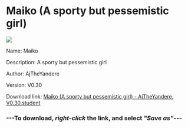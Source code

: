 # Maiko (A sporty but pessemistic girl)

<img src = "https://raw.githubusercontent.com/Arbiter1223/Daigaku-Gurashi-Custom-Students/master/Students/Files/Maiko%20(A%20sporty%20but%20pessemistic%20girl).png">

Name: Maiko

Description: A sporty but pessemistic girl

Author: AjTheYandere

Version: V0.30

Download link: <a href="https://raw.githubusercontent.com/Arbiter1223/Daigaku-Gurashi-Custom-Students/master/Students/Files/Maiko%20(A%20sporty%20but%20pessemistic%20girl)%20-%20AjTheYandere%2C%20V0.30.student">Maiko (A sporty but pessemistic girl) - AjTheYandere, V0.30.student</a>

### ---**To download, _right-click_ the link, and select _"Save as"_**---
